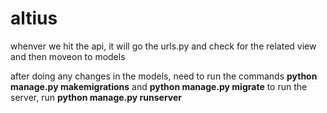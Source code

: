 # altius
whenver we hit the api, it will go the urls.py and check for the related view and then moveon to models

after doing any changes in the models, need to run the commands
**python manage.py makemigrations** and **python manage.py migrate**
to run the server, run **python manage.py runserver**
